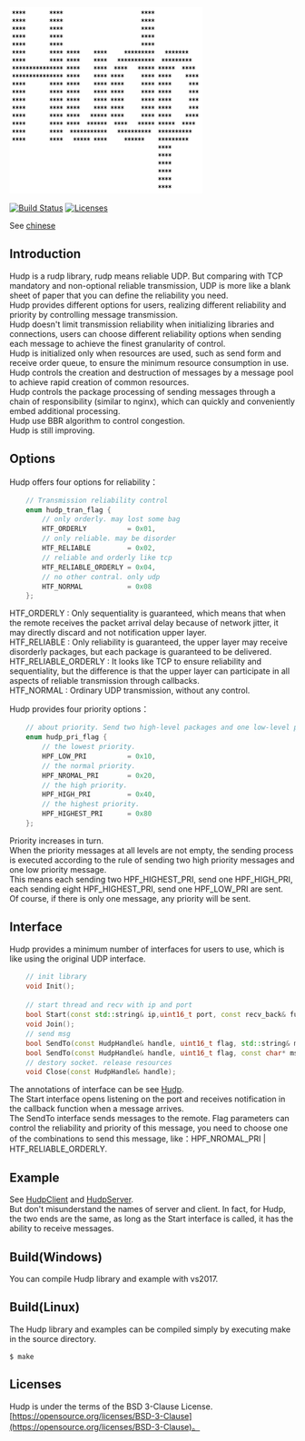 <p align="left"><img width="340" src="./doc/image/logo.png" alt="cppnet logo"></p>

<p align="left">
    <a href="https://travis-ci.org/caozhiyi/Hudp"><img src="https://travis-ci.org/caozhiyi/Hudp.svg?branch=master" alt="Build Status"></a>
    <a href="https://opensource.org/licenses/BSD-3-Clause"><img src="https://img.shields.io/badge/license-bsd-orange.svg" alt="Licenses"></a>
</p> 

See [chinese](/README_cn.md) 
## Introduction

Hudp is a rudp library, rudp means reliable UDP. But comparing with TCP mandatory and non-optional reliable transmission, UDP is more like a blank sheet of paper that you can define the reliability you need.    
Hudp provides different options for users, realizing different reliability and priority by controlling message transmission.   
Hudp doesn't limit transmission reliability when initializing libraries and connections, users can choose different reliability options when sending each message to achieve the finest granularity of control.   
Hudp is initialized only when resources are used, such as  send form and receive order queue, to ensure the minimum resource consumption in use.   
Hudp controls the creation and destruction of messages by a message pool to achieve rapid creation of common resources.   
Hudp controls the package processing of sending messages through a chain of responsibility (similar to nginx), which can quickly and conveniently embed additional processing.   
Hudp use BBR algorithm to control congestion.   
Hudp is still improving.   

## Options
Hudp offers four options for reliability：
```cpp
    // Transmission reliability control
    enum hudp_tran_flag {
        // only orderly. may lost some bag
        HTF_ORDERLY          = 0x01,
        // only reliable. may be disorder
        HTF_RELIABLE         = 0x02,
        // reliable and orderly like tcp
        HTF_RELIABLE_ORDERLY = 0x04,
        // no other contral. only udp
        HTF_NORMAL           = 0x08
    };
```
HTF_ORDERLY : Only sequentiality is guaranteed, which means that when the remote receives the packet arrival delay because of network jitter, it may directly discard and not notification upper layer.   
HTF_RELIABLE : Only reliability is guaranteed, the upper layer may receive disorderly packages, but each package is guaranteed to be delivered.   
HTF_RELIABLE_ORDERLY : It looks like TCP to ensure reliability and sequentiality, but the difference is that the upper layer can participate in all aspects of reliable transmission through callbacks.   
HTF_NORMAL : Ordinary UDP transmission, without any control.   

Hudp provides four priority options： 
```cpp
    // about priority. Send two high-level packages and one low-level package when busy
    enum hudp_pri_flag {
        // the lowest priority.
        HPF_LOW_PRI          = 0x10,
        // the normal priority.
        HPF_NROMAL_PRI       = 0x20,
        // the high priority.
        HPF_HIGH_PRI         = 0x40,
        // the highest priority.
        HPF_HIGHEST_PRI      = 0x80
    };
```
Priority increases in turn.    
When the priority messages at all levels are not empty, the sending process is executed according to the rule of sending two high priority messages and one low priority message.    
This means each sending two HPF_HIGHEST_PRI, send one HPF_HIGH_PRI, each sending eight HPF_HIGHEST_PRI, send one HPF_LOW_PRI are sent.   
Of course, if there is only one message, any priority will be sent.

## Interface
Hudp provides a minimum number of interfaces for users to use, which is like using the original UDP interface.
```c++
    // init library
    void Init();
    
    // start thread and recv with ip and port
    bool Start(const std::string& ip,uint16_t port, const recv_back& func);
    void Join();
    // send msg
    bool SendTo(const HudpHandle& handle, uint16_t flag, std::string& msg);
    bool SendTo(const HudpHandle& handle, uint16_t flag, const char* msg, uint32_t len);
    // destory socket. release resources
    void Close(const HudpHandle& handle);
```
The annotations of interface can be see [Hudp](/include/Hudp.h).   
The Start interface opens listening on the port and receives notification in the callback function when a message arrives.   
The SendTo interface sends messages to the remote. Flag parameters can control the reliability and priority of this message, you need to choose one of the combinations to send this message, like：HPF_NROMAL_PRI | HTF_RELIABLE_ORDERLY.   

## Example

See [HudpClient](/test/example/HudpClient.cpp) and [HudpServer](/test/example/HudpServer.cpp).   
But don't misunderstand the names of server and client. In fact, for Hudp, the two ends are the same, as long as the Start interface is called, it has the ability to receive messages.   

## Build(Windows)

You can compile Hudp library and example with vs2017.

## Build(Linux)

The Hudp library and examples can be compiled simply by executing make in the source directory.
```
$ make
```

## Licenses

Hudp is under the terms of the BSD 3-Clause License. [https://opensource.org/licenses/BSD-3-Clause](https://opensource.org/licenses/BSD-3-Clause)。
